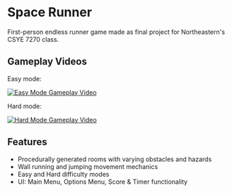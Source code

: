 # Space Runner
 First-person endless runner game made as final project for Northeastern's CSYE 7270 class.

 ## Gameplay Videos
 Easy mode:
 
 [![Easy Mode Gameplay Video](https://img.youtube.com/vi/RN9GtWqwD1Y/default.jpg)](https://youtu.be/RN9GtWqwD1Y)

 Hard mode:

 [![Hard Mode Gameplay Video](https://img.youtube.com/vi/x88zCQ71bSQ/default.jpg)](https://youtu.be/x88zCQ71bSQ)

## Features
- Procedurally generated rooms with varying obstacles and hazards
- Wall running and jumping movement mechanics
- Easy and Hard difficulty modes 
- UI: Main Menu, Options Menu, Score & Timer functionality
